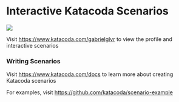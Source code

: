 # Interactive Katacoda Scenarios

[![](http://shields.katacoda.com/katacoda/gabrielglvr/count.svg)](https://www.katacoda.com/gabrielglvr "Get your profile on Katacoda.com")

Visit https://www.katacoda.com/gabrielglvr to view the profile and interactive scenarios

### Writing Scenarios
Visit https://www.katacoda.com/docs to learn more about creating Katacoda scenarios

For examples, visit https://github.com/katacoda/scenario-example
